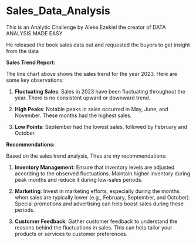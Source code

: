 # Sales_Data_Analysis
This is an Analytic Challenge by Aleke Ezekiel the creator of DATA ANALYSIS MADE EASY 

He released the book sales data out and requested the buyers to get insight from the data


**Sales Trend Report:**

The line chart above shows the sales trend for the year 2023. Here are some key observations:

1. **Fluctuating Sales**: Sales in 2023 have been fluctuating throughout the year. There is no consistent upward or downward trend.

2. **High Peaks**: Notable peaks in sales occurred in May, June, and November. These months had the highest sales.

3. **Low Points**: September had the lowest sales, followed by February and October.


**Recommendations:**

Based on the sales trend analysis, Thes are my recommendations:

1. **Inventory Management**: Ensure that inventory levels are adjusted according to the observed fluctuations. Maintain higher inventory during peak months and reduce it during low-sales periods.

2. **Marketing**: Invest in marketing efforts, especially during the months when sales are typically lower (e.g., February, September, and October). Special promotions and advertising can help boost sales during these periods.

3. **Customer Feedback**: Gather customer feedback to understand the reasons behind the fluctuations in sales. This can help tailor your products or services to customer preferences.

